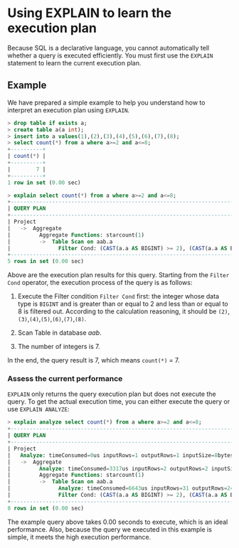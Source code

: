# Using EXPLAIN to learn the execution plan

Because SQL is a declarative language, you cannot automatically tell whether a query is executed efficiently. You must first use the `EXPLAIN` statement to learn the current execution plan.

## Example

We have prepared a simple example to help you understand how to interpret an execution plan using `EXPLAIN`.

```sql
> drop table if exists a;
> create table a(a int);
> insert into a values(1),(2),(3),(4),(5),(6),(7),(8);
> select count(*) from a where a>=2 and a<=8;
+----------+
| count(*) |
+----------+
|        7 |
+----------+
1 row in set (0.00 sec)

> explain select count(*) from a where a>=2 and a<=8;
+-----------------------------------------------------------------------------------+
| QUERY PLAN                                                                        |
+-----------------------------------------------------------------------------------+
| Project                                                                           |
|   ->  Aggregate                                                                   |
|         Aggregate Functions: starcount(1)                                         |
|         ->  Table Scan on aab.a                                                   |
|               Filter Cond: (CAST(a.a AS BIGINT) >= 2), (CAST(a.a AS BIGINT) <= 8) |
+-----------------------------------------------------------------------------------+
5 rows in set (0.00 sec)
```

Above are the execution plan results for this query. Starting from the `Filter Cond` operator, the execution process of the query is as follows:

1. Execute the Filter condition `Filter Cond` first: the integer whose data type is `BIGINT` and is greater than or equal to 2 and less than or equal to 8 is filtered out. According to the calculation reasoning, it should be `(2)`,`(3)`,`(4)`,`(5)`,`(6)`,`(7)`,`(8)`.

2. Scan Table in database *aab*.

3. The number of integers is 7.

In the end, the query result is 7, which means `count(*)` = 7.

### Assess the current performance

`EXPLAIN` only returns the query execution plan but does not execute the query. To get the actual execution time, you can either execute the query or use `EXPLAIN ANALYZE`:

```sql
> explain analyze select count(*) from a where a>=2 and a<=8;
+-------------------------------------------------------------------------------------------------------------------------------+
| QUERY PLAN                                                                                                                    |
+-------------------------------------------------------------------------------------------------------------------------------+
| Project                                                                                                                       |
|   Analyze: timeConsumed=0us inputRows=1 outputRows=1 inputSize=8bytes outputSize=8bytes memorySize=8bytes                     |
|   ->  Aggregate                                                                                                               |
|         Analyze: timeConsumed=3317us inputRows=2 outputRows=2 inputSize=8bytes outputSize=16bytes memorySize=16bytes          |
|         Aggregate Functions: starcount(1)                                                                                     |
|         ->  Table Scan on aab.a                                                                                               |
|               Analyze: timeConsumed=6643us inputRows=31 outputRows=24 inputSize=96bytes outputSize=64bytes memorySize=64bytes |
|               Filter Cond: (CAST(a.a AS BIGINT) >= 2), (CAST(a.a AS BIGINT) <= 8)                                             |
+-------------------------------------------------------------------------------------------------------------------------------+
8 rows in set (0.00 sec)
```

The example query above takes 0.00 seconds to execute, which is an ideal performance. Also, because the query we executed in this example is simple, it meets the high execution performance.

